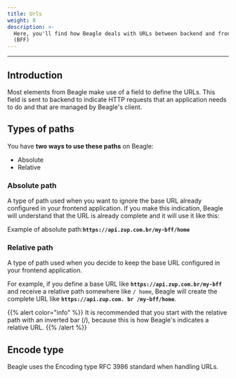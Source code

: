 ```yaml
---
title: Urls
weight: 8
description: >-
  Here, you'll find how Beagle deals with URLs between backend and frontend
  (BFF)
---
```


---

## Introduction 

Most elements from Beagle make use of a field to define the URLs. This field is sent to backend to indicate HTTP requests that an application needs to do and that are managed by Beagle's client.

## Types of paths

You have **two ways to use these paths** on Beagle: 

* Absolute
* Relative

### Absolute path

A type of path used when you want to ignore the base URL already configured in your frontend application. If you make this indication, Beagle will understand that the URL is already complete and it will use it like this:

Example of absolute path:**`https://api.zup.com.br/my-bff/home`** 

### Relative path

A type of path used when you decide to keep the base URL configured in your frontend application. 

For example, if you define a base URL like  **`https://api.zup.com.br/my-bff`** and receive a relative path somewhere like `/ home`, Beagle will create the complete URL like  **`https://api.zup.com. br /my-bff/home`**.

{{% alert color="info" %}}
It is recommended that you start with the relative path with an inverted bar \(/\), because this is how Beagle's indicates a relative URL. 
{{% /alert %}}

## Encode type

Beagle uses the Encoding type RFC 3986 standard when handling URLs.
